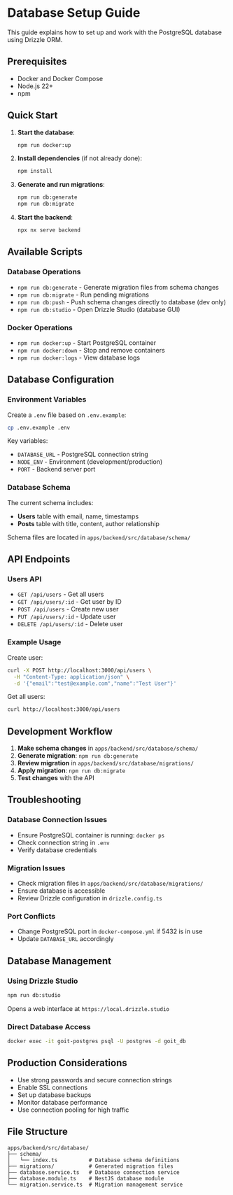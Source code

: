 # Database Setup Guide

This guide explains how to set up and work with the PostgreSQL database using Drizzle ORM.

## Prerequisites

- Docker and Docker Compose
- Node.js 22+
- npm

## Quick Start

1. **Start the database**:
   ```bash
   npm run docker:up
   ```

2. **Install dependencies** (if not already done):
   ```bash
   npm install
   ```

3. **Generate and run migrations**:
   ```bash
   npm run db:generate
   npm run db:migrate
   ```

4. **Start the backend**:
   ```bash
   npx nx serve backend
   ```

## Available Scripts

### Database Operations
- `npm run db:generate` - Generate migration files from schema changes
- `npm run db:migrate` - Run pending migrations
- `npm run db:push` - Push schema changes directly to database (dev only)
- `npm run db:studio` - Open Drizzle Studio (database GUI)

### Docker Operations
- `npm run docker:up` - Start PostgreSQL container
- `npm run docker:down` - Stop and remove containers
- `npm run docker:logs` - View database logs

## Database Configuration

### Environment Variables
Create a `.env` file based on `.env.example`:

```bash
cp .env.example .env
```

Key variables:
- `DATABASE_URL` - PostgreSQL connection string
- `NODE_ENV` - Environment (development/production)
- `PORT` - Backend server port

### Database Schema

The current schema includes:
- **Users** table with email, name, timestamps
- **Posts** table with title, content, author relationship

Schema files are located in `apps/backend/src/database/schema/`

## API Endpoints

### Users API
- `GET /api/users` - Get all users
- `GET /api/users/:id` - Get user by ID
- `POST /api/users` - Create new user
- `PUT /api/users/:id` - Update user
- `DELETE /api/users/:id` - Delete user

### Example Usage

Create user:
```bash
curl -X POST http://localhost:3000/api/users \
  -H "Content-Type: application/json" \
  -d '{"email":"test@example.com","name":"Test User"}'
```

Get all users:
```bash
curl http://localhost:3000/api/users
```

## Development Workflow

1. **Make schema changes** in `apps/backend/src/database/schema/`
2. **Generate migration**: `npm run db:generate`
3. **Review migration** in `apps/backend/src/database/migrations/`
4. **Apply migration**: `npm run db:migrate`
5. **Test changes** with the API

## Troubleshooting

### Database Connection Issues
- Ensure PostgreSQL container is running: `docker ps`
- Check connection string in `.env`
- Verify database credentials

### Migration Issues
- Check migration files in `apps/backend/src/database/migrations/`
- Ensure database is accessible
- Review Drizzle configuration in `drizzle.config.ts`

### Port Conflicts
- Change PostgreSQL port in `docker-compose.yml` if 5432 is in use
- Update `DATABASE_URL` accordingly

## Database Management

### Using Drizzle Studio
```bash
npm run db:studio
```
Opens a web interface at `https://local.drizzle.studio`

### Direct Database Access
```bash
docker exec -it goit-postgres psql -U postgres -d goit_db
```

## Production Considerations

- Use strong passwords and secure connection strings
- Enable SSL connections
- Set up database backups
- Monitor database performance
- Use connection pooling for high traffic

## File Structure

```
apps/backend/src/database/
├── schema/
│   └── index.ts          # Database schema definitions
├── migrations/           # Generated migration files
├── database.service.ts   # Database connection service
├── database.module.ts    # NestJS database module
└── migration.service.ts  # Migration management service
```
